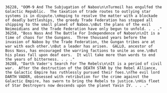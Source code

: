 ﻿```text
36228, "OOM-9 And The Subjugation of Naboo\n\nTurmoil has engulfed the Galactic Republic.  The taxation of trade routes to outlying star systems is in dispute.\nHoping to resolve the matter with a blockade of deadly battleships, the greedy Trade Federation has stopped all shipping to the small planet of Naboo.\nBut the plans of the evil Neimoidians and the Trade Federation have only begun to unfold. . . ."
36258, "Boss Nass And The Battle For Independence of Naboo\n\nIt is a time of chaos for the Gungans.  Three thousand years before the invasion of Naboo by the Trade Federation, the Gungan tribes are at war with each other.\nBut a leader has arisen.  GALLO, ancestor of Boss Nass, has encouraged the warring factions to unite as one.\nBut his pleas fall upon deaf ears.  It will take more than words to end the years of bitterness. . . ."
36288, "Darth Vader's Search For The Rebels\n\nIt is a period of civil war.  After the destruction of the DEATH STAR by the Rebel Alliance, the Galactic Empire has ruthlessly pursued their foes.\nThe evil lord DARTH VADER, obsessed with retribution for the crime against the Galactic Empire, has sworn to bring the Rebels to justice.\nHis fleet of Star Destroyers now descends upon the planet Yavin IV. . . ."
```
